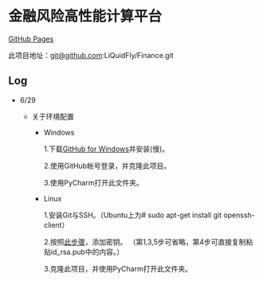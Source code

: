 # 金融风险高性能计算平台

[GitHub Pages](http://liquidfly.github.io/Finance/)

此项目地址：git@github.com:LiQuidFly/Finance.git

## Log

* 6/29

  * 关于环境配置
  
    * Windows
    
      1.下载[GitHub for Windows](https://windows.github.com/)并安装(慢)。
      
      2.使用GitHub帐号登录，并克隆此项目。
      
      3.使用PyCharm打开此文件夹。
      
    * Linux
      
      1.安装Git与SSH。（Ubuntu上为# sudo apt-get install git openssh-client）

      2.按照[此步骤](https://help.github.com/articles/generating-ssh-keys/#platform-linux)，添加密钥。
      （第1,3,5步可省略，第4步可直接复制粘贴id_rsa.pub中的内容。）
      
      3.克隆此项目，并使用PyCharm打开此文件夹。
    
